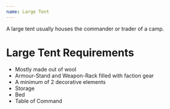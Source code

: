 ```yaml
---
name: Large Tent
---
```


A large tent usually houses the commander or trader of a camp.

# Large Tent Requirements
- Mostly made out of wool
- Armour-Stand and Weapon-Rack filled with faction gear
- A minimum of 2 decorative elements
- Storage
- Bed
- Table of Command
